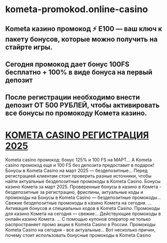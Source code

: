 # kometa-promokod.online-casino

## Kometa казино промокод ⚡️ E100 — ваш ключ к пакету бонусов, которые можно получить на стайрте игры. 
## Сегодня промокод дает бонус 100FS бесплатно + 100% в виде бонуса на первый депозит
## После регистрации необходимо внести депозит ОТ 500 РУБЛЕЙ, чтобы активировать все бонусы по промокоду Комета казино.


# [KOMETA CASINO РЕГИСТРАЦИЯ 2025](https://linkcasino.ru/kometa_e100)


Kometa casino промокод: бонус 125% и 100 FS на МАРТ...
А Kometa casino промокод еще и 100 FS без депозита предоставит в подарок!
Бонусы в Kometa Casino на март 2025 — бездепозитные...
Перед регистрацией клиентам стоит проверить разные источники, чтобы найти актуальные бездепозитные промокоды в Kometa Casino.
Бонусы казино Комета за март 2025. Проверенные бонусы в казино в Комета - бездепозитные за регистрацию, фриспины, актуальные коды и промокоды на Бонусы в Kometa Casino — бездепозитные промокоды...
Свежие бездепозитные промокоды в казино Комета на сегодня. ... Активация бонусов и специальных кодов в Kometa Casino.
Промокоды для казино Комета на сегодня — свежие...
Действующие промокоды в онлайн казино Комета. ... С помощью купонов оператор не только распространяет промо акции в Kometa Casino в России.
Промокоды Kometa Casino на сегодня - все актуальные...
Вот несколько причин, почему стоит использовать бонусные промокоды в Kometa Casino
